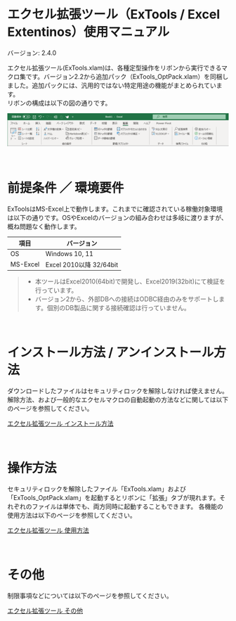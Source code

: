 # エクセル拡張ツール（ExTools / Excel Extentinos）使用マニュアル
バージョン: 2.4.0

エクセル拡張ツール(ExTools.xlam)は、各種定型操作をリボンから実行できるマクロ集です。バージョン2.2から追加パック（ExTools_OptPack.xlam）を同梱しました。追加パックには、汎用的ではない特定用途の機能がまとめられています。<br>
リボンの構成は以下の図の通りです。

![pict](fig_pre01.png)



<br>

# 前提条件 ／ 環境要件
ExToolsはMS-Excel上で動作します。これまでに確認されている稼働対象環境は以下の通りです。OSやExcelのバージョンの組み合わせは多岐に渡りますが、概ね問題なく動作します。

| 項目 | バージョン |
| - | - |
| OS | Windows 10, 11 |
| MS-Excel | Excel 2010以降 32/64bit |


> * 本ツールはExcel2010(64bit)で開発し、Excel2019(32bit)にて検証を行っています。
> * バージョン2から、外部DBへの接続はODBC経由のみをサポートします。個別のDB製品に関する接続確認は行っていません。

<br>

# インストール方法 / アンインストール方法
ダウンロードしたファイルはセキュリティロックを解除しなければ使えません。解除方法、および一般的なエクセルマクロの自動起動の方法などに関しては以下のページを参照してください。

[エクセル拡張ツール インストール方法](installation.md)

<br>

# 操作方法
セキュリティロックを解除したファイル「ExTools.xlam」および「ExTools_OptPack.xlam」を起動するとリボンに「拡張」タブが現れます。それぞれのファイルは単体でも、両方同時に起動することもできます。
各機能の使用方法は以下のページを参照してください。

[エクセル拡張ツール 使用方法](operationmanual.md)

<br>

# その他
制限事項などについては以下のページを参照してください。

[エクセル拡張ツール その他](notes.md)
